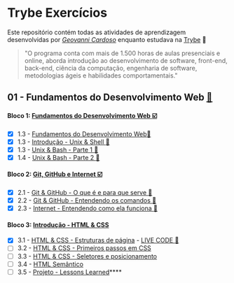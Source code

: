 # Trybe Exercícios

Este repositório contém todas as atividades de aprendizagem desenvolvidas por _[Geovanni Cardoso](https://www.linkedin.com/in/geovannicardoso/)_ enquanto estudava na [Trybe](https://www.betrybe.com/) :rocket:

>"O programa conta com mais de 1.500 horas de aulas presenciais e online, aborda introdução ao desenvolvimento de software, front-end, back-end, ciência da computação, engenharia de software, metodologias ágeis e habilidades comportamentais."

## 01 - Fundamentos do Desenvolvimento Web [:link:](https://github.com/gehmac/trybe-exercicios/tree/main/01_fundamentos)
#### Bloco 1: [Fundamentos do Desenvolvimento Web :ballot_box_with_check:](https://github.com/gehmac/trybe-exercicios/tree/main/01_fundamentos/Bloco_01)
- [x] 1.3 - [Fundamentos do Desenvolvimento Web:link:]()
- [x] 1.3 - [Introdução - Unix & Shell :link:]()
- [x] 1.3 - [Unix & Bash - Parte 1 :link:]()
- [x] 1.4 - [Unix & Bash - Parte 2 :link:]()

#### Bloco 2: [Git, GitHub e Internet :ballot_box_with_check:]()
- [x] 2.1 - [Git & GitHub  - O que é e para que serve :link:]()
- [x] 2.2 - [Git & GitHub - Entendendo os comandos :link:]()
- [x] 2.3 - [Internet - Entendendo como ela funciona :link:]()

#### Bloco 3: [Introdução - HTML & CSS](https://github.com/gehmac/trybe-exercicios/tree/main/01_fundamentos/Bloco_03)
- [x] 3.1 - [HTML & CSS - Estruturas de página](https://github.com/gehmac/trybe-exercicios/tree/main/01_fundamentos/Bloco_03/Dia_01.01) - [LIVE CODE :floppy_disk:](https://first-steps-html.vercel.app/)
- [ ] 3.2 - [HTML & CSS - Primeiros passos em CSS]()
- [ ] 3.3 - [HTML & CSS - Seletores e posicionamento]()
- [ ] 3.4 - [HTML Semântico]()
- [ ] 3.5 - [Projeto - Lessons Learned]()****